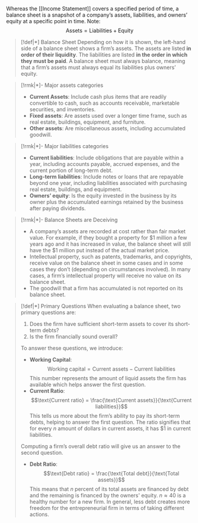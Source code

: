 Whereas the [[Income Statement]] covers a specified period of time, a balance sheet is a snapshot of a company’s assets, liabilities, and owners’ equity at a specific point in time. Note: $$\text{Assets} = \text{Liabilities} + \text{Equity}$$

>[!def|*] Balance Sheet
>Depending on how it is shown, the left-hand side of a balance sheet shows a firm’s assets. The assets are listed **in order of their liquidity**. The liabilities are listed **in the order in which they must be paid**. A balance sheet must always balance, meaning that a firm’s assets must always equal its liabilities plus owners’ equity. 

>[!rmk|*]- Major assets categories
>- **Current Assets**: Include cash plus items that are readily convertible to cash, such as accounts receivable, marketable securities, and inventories.
>- **Fixed assets**: Are assets used over a longer time frame, such as real estate, buildings, equipment, and furniture.
>- **Other assets**: Are miscellaneous assets, including accumulated goodwill.

>[!rmk|*]- Major liabilities categories
>- **Current liabilities**: Include obligations that are payable within a year, including accounts payable, accrued expenses, and the current portion of long-term debt.
>- **Long-term liabilities**: Include notes or loans that are repayable beyond one year, including liabilities associated with purchasing real estate, buildings, and equipment.
>- **Owners’ equity**: Is the equity invested in the business by its owner plus the accumulated earnings retained by the business after paying dividends.

>[!rmk|*]- Balance Sheets are Deceiving
>- A company’s assets are recorded at cost rather than fair market value. For example, if they bought a property for $\$1$ million a few years ago and it has increased in value, the balance sheet will still have the $\$1$ million put instead of the actual market price.
>- Intellectual property, such as patents, trademarks, and copyrights, receive value on the balance sheet in some cases and in some cases they don’t (depending on circumstances involved). In many cases, a firm’s intellectual property will receive no value on its balance sheet. 
>- The goodwill that a firm has accumulated is not reported on its balance sheet. 

>[!def|*] Primary Questions
>When evaluating a balance sheet, two primary questions are:
>1. Does the firm have sufficient short-term assets to cover its short-term debts?
>2. Is the firm financially sound overall?
>
>To answer these questions, we introduce:
>- **Working Capital**: $$\text{Working capital} = \text{Current assets} - \text{Current liabilities}$$This number represents the amount of liquid assets the firm has available which helps answer the first question.
>- **Current Ratio**: $$\text{Current ratio} = \frac{\text{Current assets}}{\text{Current liabilities}}$$This tells us more about the firm’s ability to pay its short-term debts, helping to answer the first question. The ratio signifies that for every $n$ amount of dollars in current assets, it has $\$1$ in current liabilities.
> 
> Computing a firm’s overall debt ratio will give us an answer to the second question.
>- **Debt Ratio**: $$\text{Debt ratio} = \frac{\text{Total debt}}{\text{Total assets}}$$This means that $n$ percent of its total assets are financed by debt and the remaining is financed by the owners' equity. $n \approx 40$ is a healthy number for a new firm. In general, less debt creates more freedom for the entrepreneurial firm in terms of taking different actions.

